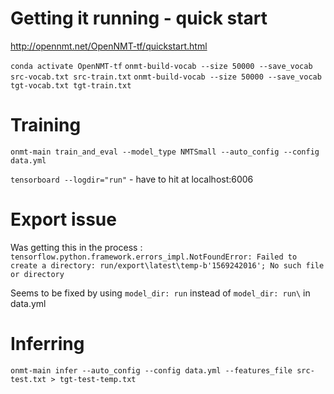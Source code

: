 # Getting it running - quick start
http://opennmt.net/OpenNMT-tf/quickstart.html

`conda activate OpenNMT-tf`
`onmt-build-vocab --size 50000 --save_vocab src-vocab.txt src-train.txt`
`onmt-build-vocab --size 50000 --save_vocab tgt-vocab.txt tgt-train.txt`

# Training
`onmt-main train_and_eval --model_type NMTSmall --auto_config --config data.yml`

`tensorboard --logdir="run"` - have to hit at localhost:6006

# Export issue
Was getting this in the process :
`tensorflow.python.framework.errors_impl.NotFoundError: Failed to create a directory: run/export\latest\temp-b'1569242016'; No such file or directory`

Seems to be fixed by using `model_dir: run` instead of `model_dir: run\` in data.yml

# Inferring
`onmt-main infer --auto_config --config data.yml --features_file src-test.txt > tgt-test-temp.txt`